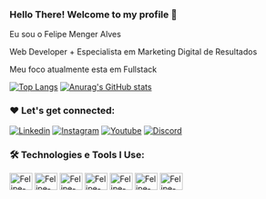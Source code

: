 ### Hello There! Welcome to my profile 👋

Eu sou o Felipe Menger Alves

Web Developer + Especialista em Marketing Digital de Resultados

Meu foco atualmente esta em Fullstack

<div>
  
[![Top Langs](https://github-readme-stats.vercel.app/api/top-langs/?username=felipemengeralves&layout=compact)](https://github.com/felipemengeralves)
[![Anurag's GitHub stats](https://github-readme-stats.vercel.app/api?username=felipemengeralves)](https://github.com/felipemengeralves)
  
</div>

### ❤️ Let's get connected:

[![Linkedin](https://img.shields.io/badge/LinkedIn-0077B5?style=for-the-badge&logo=linkedin&logoColor=white)](https://www.linkedin.com/in/felipemengeralves/)
[![Instagram](https://img.shields.io/badge/Instagram-E4405F?style=for-the-badge&logo=instagram&logoColor=white)](https://www.instagram.com/in/alvesmfelipe/)
[![Youtube](https://img.shields.io/badge/YouTube-FF0000?style=for-the-badge&logo=youtube&logoColor=white)](https://www.youtube.com/@felipemengeralves)
[![Discord](https://img.shields.io/badge/Discord-7289DA?style=for-the-badge&logo=discord&logoColor=white)](https://discord.gg/felipehard#3506)

### 🛠️ Technologies e Tools I Use:

<div>

<img align="center" alt="Felipe-html5" height="30" width="40" src="https://cdn.jsdelivr.net/gh/devicons/devicon/icons/html5/html5-original.svg"/>
<img align="center" alt="Felipe-css3" height="30" width="40" src="https://cdn.jsdelivr.net/gh/devicons/devicon/icons/css3/css3-original.svg"/>
<img align="center" alt="Felipe-php" height="30" width="40" src="https://cdn.jsdelivr.net/gh/devicons/devicon/icons/php/php-original.svg"/>
<img align="center" alt="Felipe-mysql" height="30" width="40" src="https://cdn.jsdelivr.net/gh/devicons/devicon/icons/mysql/mysql-original-wordmark.svg"/>
<img align="center" alt="Felipe-wordpress" height="30" width="40" src="https://cdn.jsdelivr.net/gh/devicons/devicon/icons/wordpress/wordpress-original.svg"/>
<img align="center" alt="Felipe-python" height="30" width="40" src="https://cdn.jsdelivr.net/gh/devicons/devicon/icons/python/python-plain-wordmark.svg"/>
<img align="center" alt="Felipe-javascript" height="30" width="40" src="https://cdn.jsdelivr.net/gh/devicons/devicon/icons/javascript/javascript-plain.svg"/>

</div>

